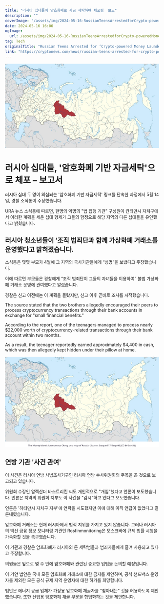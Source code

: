 ```yaml
---
title: "러시아 십대들이 암호화폐로 자금 세탁하여 체포됨  보도"
description: ""
coverImage: "/assets/img/2024-05-16-RussianTeensArrestedforCrypto-poweredMoneyLaunderingReport_thumbnail.png"
date: 2024-05-16 16:06
ogImage: 
  url: /assets/img/2024-05-16-RussianTeensArrestedforCrypto-poweredMoneyLaunderingReport_thumbnail.png
tag: Tech
originalTitle: "Russian Teens Arrested for ‘Crypto-powered Money Laundering’ – Report"
link: "https://cryptonews.com/news/russian-teens-arrested-for-crypto-powered-money-laundering-report.htm"
---
```



![2024-05-16-RussianTeensArrestedforCrypto-poweredMoneyLaunderingReport_thumbnail](/assets/img/2024-05-16-RussianTeensArrestedforCrypto-poweredMoneyLaunderingReport_thumbnail.png)

# 러시아 십대들, '암호화폐 기반 자금세탁'으로 체포 – 보고서

러시아 십대 두 명이 의심되는 '암호화폐 기반 자금세탁' 링크를 단속한 과정에서 5월 14일, 경찰 소식통이 주장했습니다.

URA 뉴스 소식통에 따르면, 한명의 익명의 "법 집행 기관" 구성원이 칸티만시 자치구에서 이러한 계획을 세운 십대 형제가 그들의 함정으로 해당 지역의 다른 십대들을 유인했다고 밝혔습니다.

<div class="content-ad"></div>

## 러시아 청소년들이 ‘조직 범죄단과 함께 가상화폐 거래소를 운영했다고 밝혀졌습니다.

소식통은 몇몇 부모가 4월에 그 지역의 국사기관들에게 “성명”을 보냈다고 주장했습니다.

이에 따르면 부모들은 경찰에게 “조직 범죄단이 그들의 자녀들을 이용하여” 불법 가상화폐 거래소 운영에 관여했다고 알렸습니다.

경찰은 신고 이전에는 이 계획을 몰랐지만, 신고 이후 곧바로 조사를 시작했습니다.

<div class="content-ad"></div>

The source stated that the two brothers allegedly encouraged their peers to process cryptocurrency transactions through their bank accounts in exchange for "small financial benefits."

According to the report, one of the teenagers managed to process nearly $22,000 worth of cryptocurrency-related transactions through their bank account within two months.

As a result, the teenager reportedly earned approximately $4,400 in cash, which was then allegedly kept hidden under their pillow at home.

![Image](/assets/img/2024-05-16-RussianTeensArrestedforCrypto-poweredMoneyLaunderingReport_0.png)

<div class="content-ad"></div>

## 연방 기관 '사건 관여' 

이 사건은 러시아 연방 사법조사기구인 러시아 연방 수사위원회의 주목을 끈 것으로 보고되고 있습니다.

위원회 수장인 알렉산더 바스트리킨 씨도 개인적으로 "개입"했다고 언론이 보도했습니다. 언론은 지역의 위원회 지부도 이 사건을 "감시"하고 있다고 보도했습니다.

언론은 '하티만시 자치구 지부'에 연락을 시도했지만 이에 대해 아직 언급이 없었다고 결론내렸습니다.

<div class="content-ad"></div>

암호화폐 거래소는 현재 러시아에서 법적 지위를 가지고 있지 않습니다. 그러나 러시아의 백신 금융 정보 모니터링 기관인 Rosfinmonitoring은 모스크바에 규제 법률 시행을 가속화할 것을 촉구했습니다.

이 기관과 경찰은 암호화폐가 러시아의 돈 세탁범들과 범죄자들에게 즐겨 사용되고 있다고 주장합니다.

의원들은 앞으로 몇 주 안에 암호화폐와 관련된 중요한 입법을 논의할 예정입니다.

이 기안 법안은 국내 모든 암호화폐 거래소에 대한 금지를 제안하며, 공식 샌드박스 운영자를 제외한 모든 공식 규제 지역 운영자에 대한 허가를 희망합니다.

<div class="content-ad"></div>

법안은 에너지 공급 업체가 가정용 암호화폐 채굴자를 "찾아내는" 것을 허용하도록 제안했습니다. 또한 산업용 암호화폐 채굴 부문을 합법화하는 것을 제안합니다.